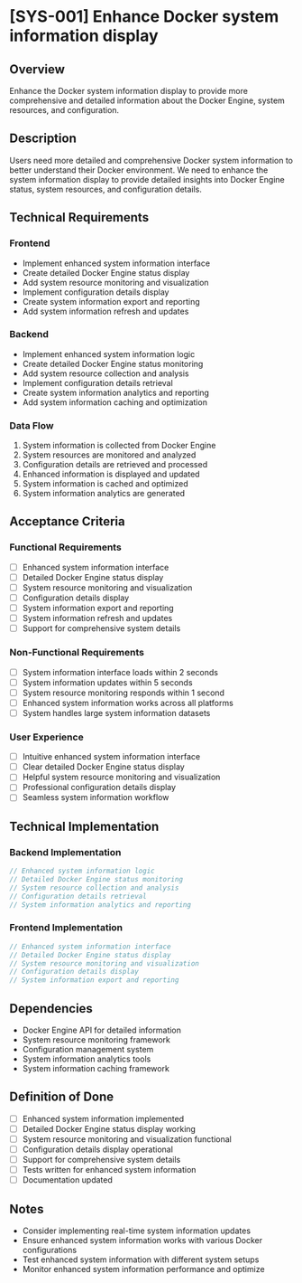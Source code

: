 # [SYS-001] Enhance Docker system information display

## Overview

Enhance the Docker system information display to provide more comprehensive and detailed information about the Docker Engine, system resources, and configuration.

## Description

Users need more detailed and comprehensive Docker system information to better understand their Docker environment. We need to enhance the system information display to provide detailed insights into Docker Engine status, system resources, and configuration details.

## Technical Requirements

### Frontend

- Implement enhanced system information interface
- Create detailed Docker Engine status display
- Add system resource monitoring and visualization
- Implement configuration details display
- Create system information export and reporting
- Add system information refresh and updates

### Backend

- Implement enhanced system information logic
- Create detailed Docker Engine status monitoring
- Add system resource collection and analysis
- Implement configuration details retrieval
- Create system information analytics and reporting
- Add system information caching and optimization

### Data Flow

1. System information is collected from Docker Engine
2. System resources are monitored and analyzed
3. Configuration details are retrieved and processed
4. Enhanced information is displayed and updated
5. System information is cached and optimized
6. System information analytics are generated

## Acceptance Criteria

### Functional Requirements

- [ ] Enhanced system information interface
- [ ] Detailed Docker Engine status display
- [ ] System resource monitoring and visualization
- [ ] Configuration details display
- [ ] System information export and reporting
- [ ] System information refresh and updates
- [ ] Support for comprehensive system details

### Non-Functional Requirements

- [ ] System information interface loads within 2 seconds
- [ ] System information updates within 5 seconds
- [ ] System resource monitoring responds within 1 second
- [ ] Enhanced system information works across all platforms
- [ ] System handles large system information datasets

### User Experience

- [ ] Intuitive enhanced system information interface
- [ ] Clear detailed Docker Engine status display
- [ ] Helpful system resource monitoring and visualization
- [ ] Professional configuration details display
- [ ] Seamless system information workflow

## Technical Implementation

### Backend Implementation

```rust
// Enhanced system information logic
// Detailed Docker Engine status monitoring
// System resource collection and analysis
// Configuration details retrieval
// System information analytics and reporting
```

### Frontend Implementation

```typescript
// Enhanced system information interface
// Detailed Docker Engine status display
// System resource monitoring and visualization
// Configuration details display
// System information export and reporting
```

## Dependencies

- Docker Engine API for detailed information
- System resource monitoring framework
- Configuration management system
- System information analytics tools
- System information caching framework

## Definition of Done

- [ ] Enhanced system information implemented
- [ ] Detailed Docker Engine status display working
- [ ] System resource monitoring and visualization functional
- [ ] Configuration details display operational
- [ ] Support for comprehensive system details
- [ ] Tests written for enhanced system information
- [ ] Documentation updated

## Notes

- Consider implementing real-time system information updates
- Ensure enhanced system information works with various Docker configurations
- Test enhanced system information with different system setups
- Monitor enhanced system information performance and optimize
